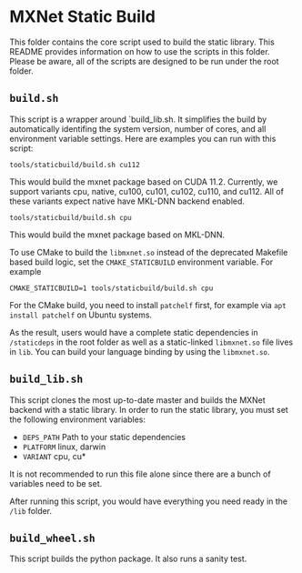 <!--- Licensed to the Apache Software Foundation (ASF) under one -->
<!--- or more contributor license agreements.  See the NOTICE file -->
<!--- distributed with this work for additional information -->
<!--- regarding copyright ownership.  The ASF licenses this file -->
<!--- to you under the Apache License, Version 2.0 (the -->
<!--- "License"); you may not use this file except in compliance -->
<!--- with the License.  You may obtain a copy of the License at -->

<!---   http://www.apache.org/licenses/LICENSE-2.0 -->

<!--- Unless required by applicable law or agreed to in writing, -->
<!--- software distributed under the License is distributed on an -->
<!--- "AS IS" BASIS, WITHOUT WARRANTIES OR CONDITIONS OF ANY -->
<!--- KIND, either express or implied.  See the License for the -->
<!--- specific language governing permissions and limitations -->
<!--- under the License. -->

# MXNet Static Build

This folder contains the core script used to build the static library. This README provides information on how to use the scripts in this folder. Please be aware, all of the scripts are designed to be run under the root folder.

## `build.sh`
This script is a wrapper around `build_lib.sh. It simplifies the build by
automatically identifing the system version, number of cores, and all
environment variable settings. Here are examples you can run with this script:

```
tools/staticbuild/build.sh cu112
```
This would build the mxnet package based on CUDA 11.2. Currently, we support variants cpu, native, cu100, cu101, cu102, cu110, and cu112. All of these variants expect native have MKL-DNN backend enabled. 

```
tools/staticbuild/build.sh cpu
```

This would build the mxnet package based on MKL-DNN.

To use CMake to build the `libmxnet.so` instead of the deprecated Makefile based
build logic, set the `CMAKE_STATICBUILD` environment variable. For example

```
CMAKE_STATICBUILD=1 tools/staticbuild/build.sh cpu
```

For the CMake build, you need to install `patchelf` first, for example via `apt
install patchelf` on Ubuntu systems.

As the result, users would have a complete static dependencies in `/staticdeps` in the root folder as well as a static-linked `libmxnet.so` file lives in `lib`. You can build your language binding by using the `libmxnet.so`.

## `build_lib.sh`
This script clones the most up-to-date master and builds the MXNet backend with a static library. In order to run the static library, you must set the following environment variables:

- `DEPS_PATH` Path to your static dependencies
- `PLATFORM` linux, darwin
- `VARIANT` cpu, cu*

It is not recommended to run this file alone since there are a bunch of variables need to be set.

After running this script, you would have everything you need ready in the `/lib` folder.

## `build_wheel.sh`
This script builds the python package. It also runs a sanity test.
